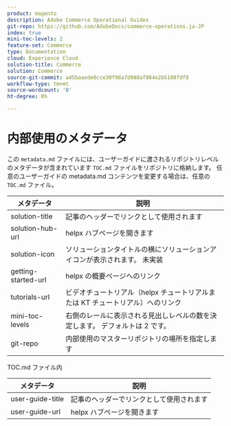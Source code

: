 ```yaml
---
product: magento
description: Adobe Commerce Operational Guides
git-repo: https://github.com/AdobeDocs/commerce-operations.ja-JP
index: true
mini-toc-levels: 2
feature-set: Commerce
type: Documentation
cloud: Experience Cloud
solution-title: Commerce
solution: Commerce
source-git-commit: a45baaede0cce30f98a7d988af804e2b5108fdf8
workflow-type: tm+mt
source-wordcount: '0'
ht-degree: 0%

---
```



# 内部使用のメタデータ

この `metadata.md` ファイルには、ユーザーガイドに渡されるリポジトリレベルのメタデータが含まれています `TOC.md` ファイルをリポジトリに格納します。 任意のユーザーガイドの metadata.md コンテンツを変更する場合は、任意の `TOC.md` ファイル。

| メタデータ | 説明 |
|--- |--- |
| solution-title | 記事のヘッダーでリンクとして使用されます |
| solution-hub-url | helpx ハブページを開きます |
| solution-icon | ソリューションタイトルの横にソリューションアイコンが表示されます。 未実装 |
| getting-started-url | helpx の概要ページへのリンク |
| tutorials-url | ビデオチュートリアル（helpx チュートリアルまたは KT チュートリアル）へのリンク |
| mini-toc-levels | 右側のレールに表示される見出しレベルの数を決定します。 デフォルトは 2 です。 |
| git-repo | 内部使用のマスターリポジトリの場所を指定します |

TOC.md ファイル内

| メタデータ | 説明 |
|--- |--- |
| user-guide-title | 記事のヘッダーでリンクとして使用されます |
| user-guide-url | helpx ハブページを開きます |
